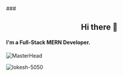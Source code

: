         
###<h2 align="center">Hi there 👋</h2>
<h4 align="left">I'm a Full-Stack MERN Developer.</h4>


![MasterHead](https://images.unsplash.com/photo-1484417894907-623942c8ee29?ixlib=rb-4.0.3&ixid=MnwxMjA3fDB8MHxwaG90by1wYWdlfHx8fGVufDB8fHx8&auto=format&fit=crop&w=1632&q=80)



<p><img align="center" src="https://streak-stats.demolab.com?user=lokesh-5050" alt="lokesh-5050" /></p>



